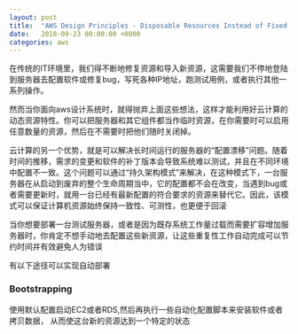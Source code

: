 ```yaml
---
layout: post
title:  "AWS Design Principles - Disposable Resources Instead of Fixed Servers"
date:   2018-09-23 00:00:00 +0000
categories: aws
---
```


在传统的IT环境里，我们得不断地修复资源和导入新资源，这需要我们不停地登陆到服务器去配置软件或修复bug，写死各种IP地址，跑测试用例，或者执行其他一系列操作。

然而当你面向aws设计系统时，就得抛弃上面这些想法，这样才能利用好云计算的动态资源特性。你可以把服务器和其它组件都当作临时资源，在你需要时可以启用任意数量的资源，然后在不需要时把他们随时关闭掉。

云计算的另一个优势，就是可以解决长时间运行的服务器的“配置漂移”问题。随着时间的推移，需求的变更和软件的补丁版本会导致系统难以测试，并且在不同环境中配置不一致。这个问题可以通过“持久架构模式”来解决，在这种模式下，一台服务器在从启动到废弃的整个生命周期当中，它的配置都不会在改变，当遇到bug或者需要更新时，就用一台已经有最新配置的符合要求的资源来替代它。因此，该模式可以保证计算机资源始终保持一致性、可测性，也更便于回滚


当你想要部署一台测试服务器，或者是因为既存系统工作量过载而需要扩容增加服务器时，你肯定不想手动地去配置这些新资源，让这些重复性工作自动完成可以节约时间并有效避免人为错误

有以下途径可以实现自动部署

### Bootstrapping
使用默认配置启动EC2或者RDS,然后再执行一些自动化配置脚本来安装软件或者拷贝数据，
从而使这台新的资源达到一个特定的状态